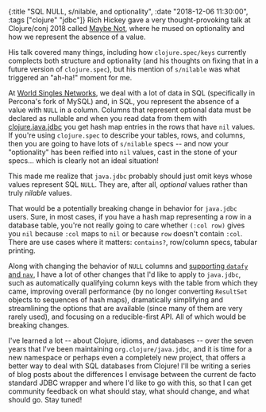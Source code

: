 {:title "SQL NULL, s/nilable, and optionality",
 :date "2018-12-06 11:30:00",
 :tags ["clojure" "jdbc"]}
Rich Hickey gave a very thought-provoking talk at Clojure/conj 2018
called [Maybe Not](https://www.youtube.com/watch?v=YR5WdGrpoug&list=PLZdCLR02grLpMkEBXT22FTaJYxB92i3V3&index=2), where he mused
on optionality and how we represent the absence of a value.<!-- more -->

His talk covered many things, including how `clojure.spec/keys` currently
complects both structure and optionality (and his thoughts on fixing that
in a future version of `clojure.spec`), but his mention of `s/nilable` was what
triggered an "ah-ha!" moment for me.

At [World Singles Networks](https://worldsinglesnetworks.com), we deal with a lot
of data in SQL (specifically in Percona's fork of MySQL) and, in SQL, you represent
the absence of a value with `NULL` in a column. Columns that represent optional
data must be declared as nullable and when you read data from them with
[clojure.java.jdbc](https://github.com/clojure/java.jdbc) you get hash map
entries in the rows that have `nil` values. If you're using `clojure.spec` to
describe your tables, rows, and columns, then you are going to have lots of
`s/nilable` specs -- and now your "optionality" has been reified into `nil`
values, cast in the stone of your specs... which is clearly not an ideal situation!

This made me realize that `java.jdbc` probably should just omit keys whose
values represent SQL `NULL`. They are, after all, _optional_ values rather than
truly _nilable_ values.

That would be a potentially breaking change in behavior for `java.jdbc` users.
Sure, in most cases, if you have a hash map representing a row in a database
table, you're not really going to care whether `(:col row)` gives you `nil`
because `:col` maps to `nil` or because `row` doesn't contain `:col`. There are
use cases where it matters: `contains?`, row/column specs, tabular printing.

Along with changing the behavior of `NULL` columns and
[supporting `datafy` and `nav`](https://corfield.org/blog/2018/12/03/datafy-nav/),
I have a lot of other changes that I'd like to apply to `java.jdbc`, such as
automatically qualifying column keys with the table from which they came,
improving overall performance (by no longer converting `ResultSet` objects to
sequences of hash maps), dramatically simplifying and streamlining the options
that are available (since many of them are very rarely used), and focusing on a
reducible-first API. All of which would be breaking changes.

I've learned a lot -- about Clojure, idioms, and databases -- over the seven
years that I've been maintaining `org.clojure/java.jdbc`, and it is time for a
new namespace or perhaps even a completely new project, that offers a better
way to deal with SQL databases from Clojure! I'll be writing a series of blog
posts about the differences I envisage between the current de facto standard
JDBC wrapper and where I'd like to go with this, so that I can get community
feedback on what should stay, what should change, and what should go. Stay tuned!
